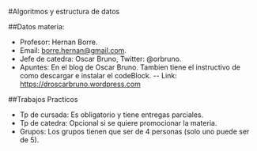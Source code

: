 #Algoritmos y estructura de datos

##Datos materia:
- Profesor: Hernan Borre.
- Email: borre.hernan@gmail.com.
- Jefe de catedra: Oscar Bruno, Twitter: @orbruno.
- Apuntes: En el blog de Oscar Bruno. Tambien tiene el instructivo de como descargar e instalar el codeBlock.
-- Link: https://droscarbruno.wordpress.com

##Trabajos Practicos
- Tp de cursada: Es obligatorio y tiene entregas parciales.
- Tp de catedra: Opcional si se quiere promocionar la materia.
- Grupos: Los grupos tienen que ser de 4 personas (solo uno puede ser de 5).
